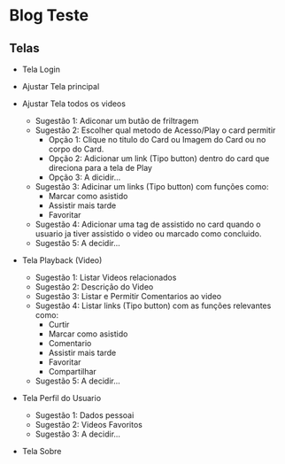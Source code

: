 # Blog Teste


## Telas


* Tela Login

* Ajustar Tela principal

* Ajustar Tela todos os videos
    * Sugestão 1: Adiconar um butão de friltragem
    * Sugestão 2: Escolher qual metodo de Acesso/Play o card permitir
        * Opção 1: Clique no titulo do Card ou Imagem do Card ou no corpo do Card.
        * Opção 2: Adicionar um link (Tipo button) dentro do card que direciona para a tela de Play
        * Opção 3: A dicidir...
    * Sugestão 3: Adicinar um links (Tipo button) com funções como:
        * Marcar como asistido
        * Assistir mais tarde
        * Favoritar
    * Sugestão 4: Adicionar uma tag de assistido no card quando o usuario ja tiver assistido o video ou marcado como concluido.
    * Sugestão 5: A decidir...

* Tela Playback (Video)
    * Sugestão 1: Listar Videos relacionados
    * Sugestão 2: Descrição do Video
    * Sugestão 3: Listar e Permitir Comentarios ao video
    * Sugestão 4: Listar links (Tipo button) com as funções relevantes como:
        * Curtir
        * Marcar como asistido
        * Comentario
        * Assistir mais tarde
        * Favoritar
        * Compartilhar
    * Sugestão 5: A decidir...

* Tela Perfil do Usuario
    * Sugestão 1: Dados pessoai
    * Sugestão 2: Videos Favoritos
    * Sugestão 3: A decidir...

* Tela Sobre